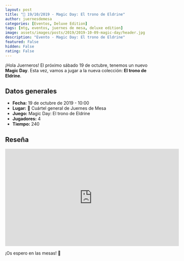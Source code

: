 ```yaml
---
layout: post
title: "📆 19/10/2019 - Magic Day: El trono de Eldrine"
author: juernesdemesa
categories: [Eventos, Deluxe Edition]
tags: [mtg, eventos, juernes de mesa, deluxe edition]
image: assets/images/posts/2019/2019-10-09-magic-day/header.jpg
description: "Evento - Magic Day: El trono de Eldrine"
featured: False
hidden: False
rating: False
---
```


¡Hola Juerneros! El próximo sábado 19 de octubre, tenemos un nuevo **Magic Day**. Esta vez, vamos a jugar a la nueva colección: **El trono de Eldrine**.

## Datos generales

- **Fecha:** 19 de octubre de 2019 - 10:00
- **Lugar:** 🎲 Cuártel general de Juernes de Mesa
- **Juego:** Magic Day: El trono de Eldrine
- **Jugadores:** 4
- **Tiempo:** 240

## Reseña

<iframe width="560" height="315" src="https://www.youtube.com/embed/YaQkgl1reHQ" frameborder="0" allow="accelerometer; autoplay; encrypted-media; gyroscope; picture-in-picture" allowfullscreen></iframe>

¡Os espero en las mesas! 🧙
